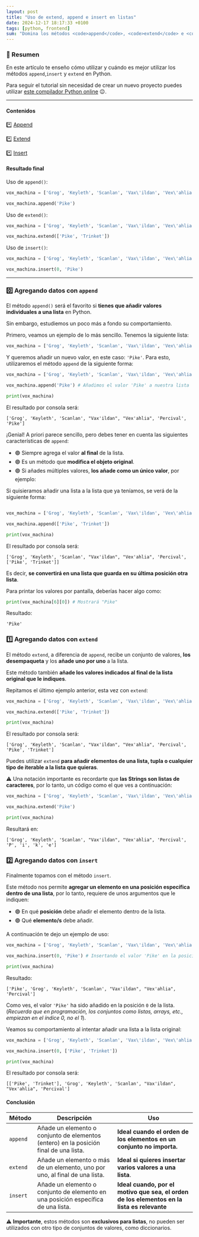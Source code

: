 ```yaml
---
layout: post
title: "Uso de extend, append e insert en listas"
date: 2024-12-17 18:17:33 +0100
tags: [python, frontend]
sum: "Domina los métodos <code>append</code>, <code>extend</code> e <code>insert</code> para manipular listas en Python."
---
```


### 📌 Resumen

En este artículo te enseño cómo utilizar y cuándo es mejor utilizar los métodos `append`,`insert` y `extend` en Python.

Para seguir el tutorial sin necesidad de crear un nuevo proyecto puedes utilizar
[este compilador Python online](https://www.programiz.com/python-programming/online-compiler/) 😉.

---

#### Contenidos

\*️⃣ [Append](#append)

\*️⃣ [Extend](#extend)

\*️⃣ [Insert](#insert)

#### Resultado final

Uso de `append()`:

```python
vox_machina = ['Grog', 'Keyleth', 'Scanlan', 'Vax\'ildan', 'Vex\'ahlia', 'Percival']

vox_machina.append('Pike')
```

Uso de `extend()`:

```python
vox_machina = ['Grog', 'Keyleth', 'Scanlan', 'Vax\'ildan', 'Vex\'ahlia', 'Percival']

vox_machina.extend(['Pike', 'Trinket'])
```

Uso de `insert()`:

```python
vox_machina = ['Grog', 'Keyleth', 'Scanlan', 'Vax\'ildan', 'Vex\'ahlia', 'Percival']

vox_machina.insert(0, 'Pike')
```

---

### 0️⃣ <a name="append">Agregando datos con `append`</a>

El método `append()` será el favorito si **tienes que añadir valores individuales a una lista** en Python.

Sin embargo, estudiemos un poco más a fondo su comportamiento.

Primero, veamos un ejemplo de lo más sencillo. Tenemos la siguiente lista:

```python
vox_machina = ['Grog', 'Keyleth', 'Scanlan', 'Vax\'ildan', 'Vex\'ahlia', 'Percival']
```

Y queremos añadir un nuevo valor, en este caso: `'Pike'`. Para esto, utilizaremos el método `append`
de la siguiente forma:

```python
vox_machina = ['Grog', 'Keyleth', 'Scanlan', 'Vax\'ildan', 'Vex\'ahlia', 'Percival']

vox_machina.append('Pike') # Añadimos el valor 'Pike' a nuestra lista 'vox_machina'

print(vox_machina)
```

El resultado por consola será:

```shell
['Grog', 'Keyleth', 'Scanlan', "Vax'ildan", "Vex'ahlia", 'Percival', 'Pike']
```

¡Genial! A priori parece sencillo, pero debes tener en cuenta las siguientes características de `append`:

- 🟣 Siempre agrega el valor **al final** de la lista.
- 🟣 Es un método que **modifica el objeto original**.
- 🟣 Si añades múltiples valores, **los añade como un único valor**, por ejemplo:

Si quisieramos añadir una lista a la lista que ya teníamos, se verá de la siguiente forma:

```python

vox_machina = ['Grog', 'Keyleth', 'Scanlan', 'Vax\'ildan', 'Vex\'ahlia', 'Percival']

vox_machina.append(['Pike', 'Trinket'])

print(vox_machina)
```

El resultado por consola será:

```shell
['Grog', 'Keyleth', 'Scanlan', "Vax'ildan", "Vex'ahlia", 'Percival', ['Pike', 'Trinket']]
```

Es decir, **se convertirá en una lista que guarda en su última posición otra lista**.

Para printar los valores por pantalla, deberías hacer algo como:

```python
print(vox_machina[6][0]) # Mostrará "Pike"
```

Resultado:

```shell
'Pike'
```

### 1️⃣ <a name="extend">Agregando datos con `extend`</a>

El método `extend`, a diferencia de `append`, recibe un conjunto de valores, **los desempaqueta** y los **añade uno por uno** a la lista.

Este método también **añade los valores indicados al final de la lista original que le indiques**.

Repitamos el último ejemplo anterior, esta vez con `extend`:

```python
vox_machina = ['Grog', 'Keyleth', 'Scanlan', 'Vax\'ildan', 'Vex\'ahlia', 'Percival']

vox_machina.extend(['Pike', 'Trinket'])

print(vox_machina)
```

El resultado por consola será:

```shell
['Grog', 'Keyleth', 'Scanlan', "Vax'ildan", "Vex'ahlia", 'Percival', 'Pike', 'Trinket']
```

Puedes utilizar `extend` **para añadir elementos de una lista, tupla o cualquier tipo de iterable a la lista que quieras**.

⚠️ Una notación importante es recordarte que **las Strings son listas de caracteres**, por lo tanto, un código como el que ves a continuación:

```python
vox_machina = ['Grog', 'Keyleth', 'Scanlan', 'Vax\'ildan', 'Vex\'ahlia', 'Percival']

vox_machina.extend('Pike')

print(vox_machina)
```

Resultará en:

```shell
['Grog', 'Keyleth', 'Scanlan', "Vax'ildan", "Vex'ahlia", 'Percival', 'P', 'i', 'k', 'e']
```

### 2️⃣ <a name="insert">Agregando datos con `insert`</a>

Finalmente topamos con el método `insert`.

Este método nos permite **agregar un elemento en una posición específica dentro de una lista**, por lo tanto, requiere de unos argumentos que le indiquen:

- 🟣 En qué **posición** debe añadir el elemento dentro de la lista.
- 🟣 Qué **elemento/s** debe añadir.

A continuación te dejo un ejemplo de uso:

```python
vox_machina = ['Grog', 'Keyleth', 'Scanlan', 'Vax\'ildan', 'Vex\'ahlia', 'Percival']

vox_machina.insert(0, 'Pike') # Insertando el valor 'Pike' en la posición 0

print(vox_machina)
```

Resultado:

```shell
['Pike', 'Grog', 'Keyleth', 'Scanlan', "Vax'ildan", "Vex'ahlia", 'Percival']
```

Como ves, el valor `'Pike'` ha sido añadido en la posición `0` de la lista. (_Recuerda que en programación, los conjuntos como listas, arrays, etc., empiezan en el índice 0, no el 1_).

Veamos su comportamiento al intentar añadir una lista a la lista original:

```python
vox_machina = ['Grog', 'Keyleth', 'Scanlan', 'Vax\'ildan', 'Vex\'ahlia', 'Percival']

vox_machina.insert(0, ['Pike', 'Trinket'])

print(vox_machina)
```

El resultado por consola será:

```shell
[['Pike', 'Trinket'], 'Grog', 'Keyleth', 'Scanlan', "Vax'ildan", "Vex'ahlia", 'Percival']
```

#### Conclusión

| **Método** | **Descripción**                                                                       | **Uso**                                                                                     |
| ---------- | ------------------------------------------------------------------------------------- | ------------------------------------------------------------------------------------------- |
| `append`   | Añade un elemento o conjunto de elementos (entero) en la posición final de una lista. | **Ideal cuando el orden de los elementos en un conjunto no importa.**                       |
| `extend`   | Añade un elemento o más de un elemento, uno por uno, al final de una lista.           | **Ideal si quieres insertar varios valores a una lista**.                                   |
| `insert`   | Añade un elemento o conjunto de elemento en una posición específica de una lista.     | **Ideal cuando, por el motivo que sea, el orden de los elementos en la lista es relevante** |

⚠️ **Importante**, estos métodos son **exclusivos para listas**, no pueden ser utilizados con otro tipo de conjuntos de valores, como diccionarios.

